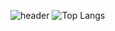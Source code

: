 ![header](https://capsule-render.vercel.app/api?type=wave&color=auto&height=300&section=header&text=Welcome!I'mDongsu!&fontSize=60)
![Top Langs](https://github-readme-stats.vercel.app/api/top-langs/?username=dongso03&layout=compact)
